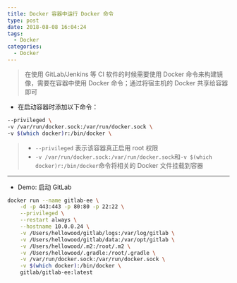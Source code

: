 ```yaml
---
title: Docker 容器中运行 Docker 命令
type: post
date: 2018-08-08 16:04:24
tags:
  - Docker
categories:
  - Docker
---
```


> 在使用 GitLab/Jenkins 等 CI 软件的时候需要使用 Docker 命令来构建镜像，需要在容器中使用 Docker 命令；通过将宿主机的 Docker 共享给容器即可

- 在启动容器时添加以下命令：

```bash
--privileged \
-v /var/run/docker.sock:/var/run/docker.sock \
-v $(which docker)r:/bin/docker \
```

> - `--privileged` 表示该容器真正启用 root 权限
> - `-v /var/run/docker.sock:/var/run/docker.sock`和`-v $(which docker)r:/bin/docker`命令将相关的 Docker 文件挂载到容器

---

- Demo: 启动 GitLab

```bash
docker run --name gitlab-ee \
    -d -p 443:443 -p 80:80 -p 22:22 \
    --privileged \
    --restart always \
    --hostname 10.0.0.24 \
    -v /Users/hellowood/gitlab/logs:/var/log/gitlab \
    -v /Users/hellowood/gitlab/data:/var/opt/gitlab \
    -v /Users/hellowood/.m2:/root/.m2 \
    -v /Users/hellowood/.gradle:/root/.gradle \
    -v /var/run/docker.sock:/var/run/docker.sock \
    -v $(which docker):/bin/docker \
    gitlab/gitlab-ee:latest
```
